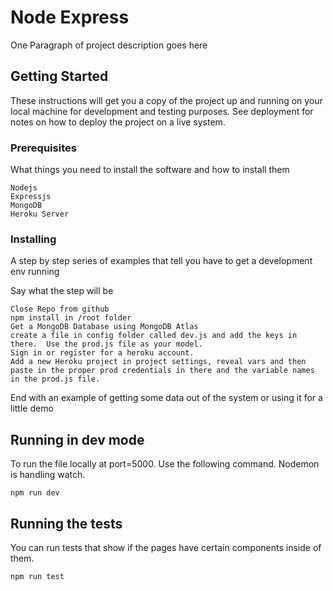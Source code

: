 # Node Express

One Paragraph of project description goes here

## Getting Started

These instructions will get you a copy of the project up and running on your local machine for development and testing purposes. See deployment for notes on how to deploy the project on a live system.

### Prerequisites

What things you need to install the software and how to install them

```
Nodejs
Expressjs
MongoDB
Heroku Server
```

### Installing

A step by step series of examples that tell you have to get a development env running

Say what the step will be

```
Close Repo from github
npm install in /root folder
Get a MongoDB Database using MongoDB Atlas
create a file in config folder called dev.js and add the keys in there.  Use the prod.js file as your model.
Sign in or register for a heroku account.
Add a new Heroku project in project settings, reveal vars and then paste in the proper prod credentials in there and the variable names in the prod.js file.
```

<!-- And repeat

```
until finished
``` -->

End with an example of getting some data out of the system or using it for a little demo

## Running in dev mode

To run the file locally at port=5000. Use the following command. Nodemon is handling watch.

```
npm run dev
```

## Running the tests

You can run tests that show if the pages have certain components inside of them.

```
npm run test
```

<!--### Break down into end to end tests

Explain what these tests test and why

```
Give an example
```

### And coding style tests

Explain what these tests test and why

```
Give an example
```

## Deployment

Add additional notes about how to deploy this on a live system

## Built With

- [Dropwizard](http://www.dropwizard.io/1.0.2/docs/) - The web framework used
- [Maven](https://maven.apache.org/) - Dependency Management
- [ROME](https://rometools.github.io/rome/) - Used to generate RSS Feeds

## Contributing

Please read [CONTRIBUTING.md](https://gist.github.com/PurpleBooth/b24679402957c63ec426) for details on our code of conduct, and the process for submitting pull requests to us.

## Versioning

We use [SemVer](http://semver.org/) for versioning. For the versions available, see the [tags on this repository](https://github.com/your/project/tags).

## Authors

- **Billie Thompson** - _Initial work_ - [PurpleBooth](https://github.com/PurpleBooth)

See also the list of [contributors](https://github.com/your/project/contributors) who participated in this project.

## License

This project is licensed under the MIT License - see the [LICENSE.md](LICENSE.md) file for details

## Acknowledgments

- Hat tip to anyone who's code was used
- Inspiration
- etc -->
